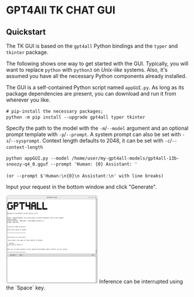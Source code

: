 # GPT4All TK CHAT GUI

## Quickstart

The TK GUI is based on the `gpt4all` Python bindings and the `typer` and `tkinter` package.

The following shows one way to get started with the GUI.
Typically, you will want to replace `python` with `python3` on _Unix-like_ systems. 
Also, it's assumed you have all the necessary Python components already installed.

The GUI is a self-contained Python script named `appGUI.py`. As long as
its package dependencies are present, you can download and run it from wherever you like.

```shell
# pip-install the necessary packages;
python -m pip install --upgrade gpt4all typer tkinter
```
Specify the path to the model with the `-m`/`--model` argument and an optional prompt template with `-p`/`--prompt`. 
A system prompt can also be set with `-s`/`--sysprompt`.
Context length defaults to 2048, it can be set with `-c`/`--context-length`

```shell
python appGUI.py --model /home/user/my-gpt4all-models/gpt4all-13b-snoozy-q4_0.gguf --prompt 'Human: {0} Assistant: '

(or --prompt $'Human:\n{0}\n Assistant:\n' with line breaks)
```
Input your request in the bottom window and click "Generate".

<img src="01.png" width="250"/> 
Inference can be interrupted using the `Space` key.




